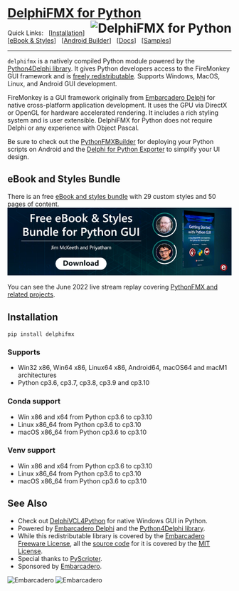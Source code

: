 # <a href="https://github.com/Embarcadero/DelphiFMX4Python/">DelphiFMX for Python<img align="right" alt="DelphiFMX for Python" src="https://raw.githubusercontent.com/Embarcadero/DelphiFMX4Python/main/images/DelphiFMX4Python(256px).png"></a> 

Quick Links: &nbsp;
[[Installation](https://github.com/Embarcadero/DelphiFMX4Python#installation)] &nbsp; [[eBook & Styles](https://embt.co/PythonGUIBundle)] &nbsp; [[Android Builder](https://github.com/Embarcadero/PythonFMXBuilder)] &nbsp; [[Docs](https://github.com/Embarcadero/DelphiFMX4Python/wiki)] &nbsp; [[Samples](https://github.com/Embarcadero/DelphiFMX4Python/tree/main/samples)]

---

`delphifmx` is a natively compiled Python module powered by the [Python4Delphi library](https://github.com/embarcadero/python4delphi). It gives Python developers access to the FireMonkey GUI framework and is [freely redistributable](https://github.com/Embarcadero/DelphiFMX4Python/blob/main/LICENSE.md). Supports Windows, MacOS, Linux, and Android GUI development.

FireMonkey is a GUI framework originally from [Embarcadero Delphi](https://www.embarcadero.com/products/delphi) for native cross-platform application development. It uses the GPU via DirectX or OpenGL for hardware accelerated rendering. It includes a rich styling system and is user extensible. DelphiFMX for Python does not require Delphi or any experience with Object Pascal. 

Be sure to check out the [PythonFMXBuilder](https://github.com/Embarcadero/PythonFMXBuilder) for deploying your Python scripts on Android and the [Delphi for Python Exporter](https://github.com/Embarcadero/Delphi4PythonExporter) to simplify your UI design.

## eBook and Styles Bundle

There is an free [eBook and styles bundle](https://embt.co/PythonGUIBundle) with 29 custom styles and 50 pages of content.
 <a href="https://embt.co/PythonGUIBundle"><img alt="Download the free eBook and Python styles bundle." width="750" src="https://raw.githubusercontent.com/Embarcadero/PythonFMXBuilder/main/images/30_Banner_Ebook_GGetting%20Started%20with%20Python%20GUI_830x256.jpg"></a>
 
 You can see the June 2022 live stream replay covering [PythonFMX and related projects](https://youtu.be/Ccfe0rbwgcM).

## Installation

    pip install delphifmx
   
### Supports
* Win32 x86, Win64 x86, Linux64 x86, Android64, macOS64 and macM1 architectures
* Python cp3.6, cp3.7, cp3.8, cp3.9 and cp3.10

### Conda support
* Win x86 and x64 from Python cp3.6 to cp3.10 
* Linux x86_64 from Python cp3.6 to cp3.10
* macOS x86_64 from Python cp3.6 to cp3.10

### Venv support
* Win x86 and x64 from Python cp3.6 to cp3.10 
* Linux x86_64 from Python cp3.6 to cp3.10
* macOS x86_64 from Python cp3.6 to cp3.10

## See Also

 - Check out [DelphiVCL4Python](https://github.com/Embarcadero/DelphiVCL4Python) for native Windows GUI in Python.
 - Powered by [Embarcadero Delphi](https://www.embarcadero.com/products/delphi) and the [Python4Delphi library](https://github.com/Embarcadero/python4delphi).
 - While this redistributable library is covered by the [Embarcadero Freeware License](https://github.com/Embarcadero/DelphiFMX4Python/blob/main/LICENSE.md), all the [source code](https://github.com/Embarcadero/python4delphi) for it is covered by the [MIT License](https://github.com/Embarcadero/python4delphi/blob/master/LICENSE).
 - Special thanks to [PyScripter](https://github.com/pyscripter/). 
 - Sponsored by [Embarcadero](https://www.embarcadero.com/). 

![Embarcadero](https://raw.githubusercontent.com/Embarcadero/DelphiFMX4Python/main/images/Embarcadero-Black-50px.png#gh-light-mode-only)
![Embarcadero](https://raw.githubusercontent.com/Embarcadero/DelphiFMX4Python/main/images/Embarcadero-White-50px.png#gh-dark-mode-only])
